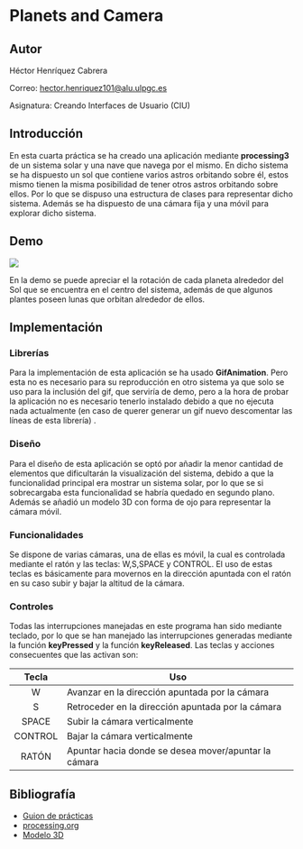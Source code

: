 # Planets and Camera
## Autor

Héctor Henríquez Cabrera

Correo: [hector.henriquez101@alu.ulpgc.es](mailto:hector.henriquez101@alu.ulpgc.es)

Asignatura: Creando Interfaces de Usuario (CIU)

## Introducción

En esta cuarta práctica se ha creado una aplicación mediante **processing3** de un sistema solar y una nave que navega por el mismo. En dicho sistema se ha dispuesto un sol que contiene varios astros orbitando sobre él, estos mismo tienen la misma posibilidad de tener otros astros orbitando sobre ellos. Por lo que se dispuso una estructura de clases para representar dicho sistema. Además se ha dispuesto de una cámara fija y una móvil para explorar dicho sistema.

## Demo

![](demo.gif)

En la demo se puede apreciar el la rotación de cada planeta alrededor del Sol que se encuentra en el centro del sistema, además de que algunos plantes poseen lunas que orbitan alrededor de ellos.

## Implementación

### Librerías

Para la implementación de esta aplicación se ha usado **GifAnimation**. Pero esta no es necesario para su reproducción en otro sistema ya que  solo se uso para  la inclusión del gif, que serviría de demo, pero a  la hora de probar la aplicación no es necesario tenerlo instalado debido a que no ejecuta nada actualmente (en caso de querer generar un gif nuevo descomentar las líneas de esta librería) .

### Diseño

Para el diseño de esta aplicación se optó por añadir la menor cantidad de elementos que dificultarán la visualización del sistema, debido a que la funcionalidad principal era mostrar un sistema solar, por lo que se si sobrecargaba esta funcionalidad se habría quedado en segundo plano. Además se añadió un modelo 3D con forma de ojo para representar la cámara móvil.

### Funcionalidades

Se dispone de varias cámaras, una de ellas es móvil, la cual es controlada mediante el ratón y las teclas: W,S,SPACE y CONTROL. El uso de estas teclas es básicamente para movernos en la dirección apuntada con el ratón en su caso subir y bajar la altitud de la cámara.

### Controles

Todas las interrupciones manejadas en este programa han sido mediante   teclado, por lo que se han manejado las interrupciones generadas  mediante la función **keyPressed** y la función **keyReleased**. Las teclas y acciones consecuentes que las activan son:

|  Tecla  | Uso                                                  |
| :-----: | ---------------------------------------------------- |
|    W    | Avanzar en la dirección apuntada por la cámara       |
|    S    | Retroceder en la dirección apuntada por la cámara    |
|  SPACE  | Subir la cámara verticalmente                        |
| CONTROL | Bajar la cámara verticalmente                        |
|  RATÓN  | Apuntar hacia donde se desea mover/apuntar la cámara |

## Bibliografía

- [Guion de prácticas](https://cv-aep.ulpgc.es/cv/ulpgctp20/pluginfile.php/126724/mod_resource/content/22/CIU_Pr_cticas.pdf)
- [processing.org](https://processing.org/)
- [Modelo 3D](https://free3d.com/es/modelo-3d/eye-bot-524994.html)